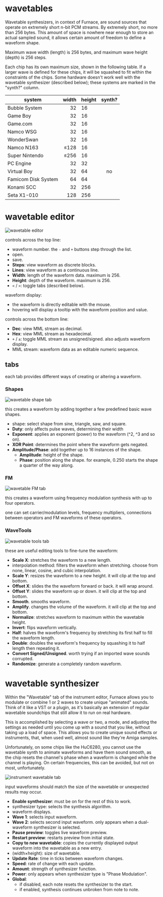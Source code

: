 # wavetables

Wavetable synthesizers, in context of Furnace, are sound sources that operate on extremely short n-bit PCM streams. By extremely short, no more than 256 bytes. This amount of space is nowhere near enough to store an actual sampled sound, it allows certain amount of freedom to define a waveform shape.

Maximum wave width (length) is 256 bytes, and maximum wave height (depth) is 256 steps.

Each chip has its own maximum size, shown in the following table. If a larger wave is defined for these chips, it will be squashed to fit within the constraints of the chips. Some hardware doesn't work well with the wavetable synthesizer (described below); these systems are marked in the "synth?" column.

system              | width | height | synth?
--------------------|------:|:-------|:-----:
Bubble System       |    32 | 16     | 
Game Boy            |    32 | 16     | 
Game.com            |    32 | 16     | 
Namco WSG           |    32 | 16     | 
WonderSwan          |    32 | 16     | 
Namco N163          |  ≤128 | 16     | 
Super Nintendo      |  ≤256 | 16     | 
PC Engine           |    32 | 32     | 
Virtual Boy         |    32 | 64     | no
Famicom Disk System |    64 | 64     | 
Konami SCC          |    32 | 256    | 
Seta X1-010         |   128 | 256    | 


# wavetable editor

![wavetable editor](wave-editor.png)

controls across the top line:
- waveform number. the `-` and `+` buttons step through the list.
- open.
- save.
- **Steps**: view waveform as discrete blocks.
- **Lines**: view waveform as a continuous line.
- **Width**: length of the waveform data. maximum is 256.
- **Height**: depth of the waveform. maximum is 256.
- `<` / `>`: toggle tabs (described below).

waveform display:
- the waveform is directly editable with the mouse.
- hovering will display a tooltip with the waveform position and value.

controls across the bottom line:
- **Dec**: view MML stream as decimal.
- **Hex**: view MML stream as hexadecimal.
- `+` / `±`: toggle MML stream as unsigned/signed. also adjusts waveform display.
- MML stream: waveform data as an editable numeric sequence.

## tabs

each tab provides different ways of creating or altering a waveform.

### Shapes

![wavetable shape tab](wave-editor-shapes.png)

this creates a waveform by adding together a few predefined basic wave shapes.
- shape: select shape from sine, triangle, saw, and square.
- **Duty**: only affects pulse waves, determining their width
- **Exponent**: applies an exponent (power) to the waveform (^2, ^3 and so on).
- **XOR Point**: determines the point where the waveform gets negated.
- **Amplitude/Phase**: add together up to 16 instances of the shape.
  - **Amplitude**: height of the shape.
  - **Phase**: position along the shape. for example, 0.250 starts the shape a quarter of the way along.

### FM

![wavetable FM tab](wave-editor-FM.png)

this creates a waveform using frequency modulation synthesis with up to four operators.

one can set carrier/modulation levels, frequency multipliers, connections between operators and FM waveforms of these operators.

### WaveTools

![wavetable tools tab](wave-editor-tools.png)

these are useful editing tools to fine-tune the waveform:
- **Scale X**: stretches the waveform to a new length.
- interpolation method: filters the waveform when stretching. choose from none, linear, cosine, and cubic interpolation.
- **Scale Y**: resizes the waveform to a new height. it will clip at the top and bottom.
- **Offset X**: slides the the waveform forward or back. it will wrap around.
- **Offset Y**: slides the waveform up or down. it will clip at the top and bottom.
- **Smooth**. smooths waveform.
- **Amplify**. changes the volume of the waveform. it will clip at the top and bottom.
- **Normalize**: stretches waveform to maximum within the wavetable height.
- **Invert**: flips waveform vertically.
- **Half**: halves the waveform's frequency by stretching its first half to fill the waveform length.
- **Double**: doubles the waveform's frequency by squashing it to half length then repeating it.
- **Convert Signed/Unsigned**. worth trying if an imported wave sounds corrupted.
- **Randomize**: generate a completely random waveform.



# wavetable synthesizer

Within the "Wavetable" tab of the instrument editor, Furnace allows you to modulate or combine 1 or 2 waves to create unique "animated" sounds. Think of it like a VST or a plugin, as it's basically an extension of regular wavetable soundchips that still allow it to run on real hardware.

This is accomplished by selecting a wave or two, a mode, and adjusting the settings as needed until you come up with a sound that you like, without taking up a load of space. This allows you to create unique sound effects or instruments, that, when used well, almost sound like they're Amiga samples.

Unfortunately, on some chips like the HuC6280, you cannot use the wavetable synth to animate waveforms and have them sound smooth, as the chip resets the channel's phase when a waveform is changed while the channel is playing. On certain frequencies, this can be avoided, but not on most, unfortunately.

![instrument wavetable tab](instrument-wavetable.png)

input waveforms should match the size of the wavetable or unexpected results may occur.

- **Enable synthesizer**: must be on for the rest of this to work.
- synthesizer type: selects the synthesis algorithm.
- waveform displays.
- **Wave 1**: selects input waveform.
- **Wave 2**: selects second input waveform. only appears when a dual-waveform synthesizer is selected.
- **Pause preview**: toggles live waveform preview.
- **Restart preview**: restarts preview from initial state.
- **Copy to new wavetable**: copies the currently displayed output waveform into the wavetable as a new entry.
- (width×height): size of wavetable.
- **Update Rate**: time in ticks between waveform changes.
- **Speed**: rate of change with each update.
- **Amount**: strength of synthesizer function.
- **Power**: only appears when synthesizer type is "Phase Modulation".
- **Global**:
  - if disabled, each note resets the synthesizer to the start.
  - if enabled, synthesis continues unbroken from note to note.
